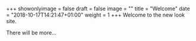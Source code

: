 +++
showonlyimage = false
draft = false
image = ""
title = "Welcome"
date = "2018-10-17T14:21:47+01:00"
weight = 1
+++
Welcome to the new look site.
<!--more-->

There will be more...

